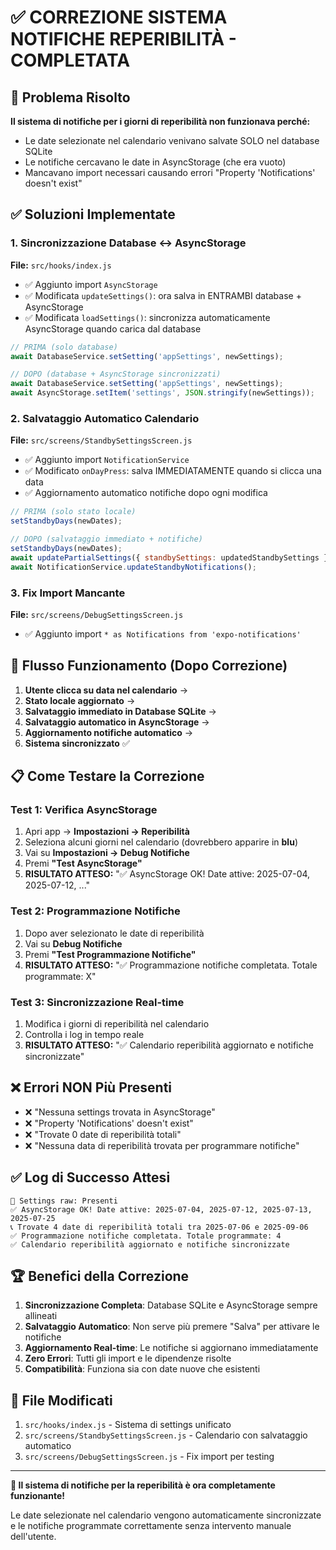 # ✅ CORREZIONE SISTEMA NOTIFICHE REPERIBILITÀ - COMPLETATA

## 🎯 Problema Risolto
**Il sistema di notifiche per i giorni di reperibilità non funzionava perché:**
- Le date selezionate nel calendario venivano salvate SOLO nel database SQLite
- Le notifiche cercavano le date in AsyncStorage (che era vuoto)
- Mancavano import necessari causando errori "Property 'Notifications' doesn't exist"

## ✅ Soluzioni Implementate

### 1. Sincronizzazione Database ↔ AsyncStorage
**File:** `src/hooks/index.js`
- ✅ Aggiunto import `AsyncStorage`
- ✅ Modificata `updateSettings()`: ora salva in ENTRAMBI database + AsyncStorage
- ✅ Modificata `loadSettings()`: sincronizza automaticamente AsyncStorage quando carica dal database

```javascript
// PRIMA (solo database)
await DatabaseService.setSetting('appSettings', newSettings);

// DOPO (database + AsyncStorage sincronizzati)
await DatabaseService.setSetting('appSettings', newSettings);
await AsyncStorage.setItem('settings', JSON.stringify(newSettings));
```

### 2. Salvataggio Automatico Calendario
**File:** `src/screens/StandbySettingsScreen.js`
- ✅ Aggiunto import `NotificationService`
- ✅ Modificato `onDayPress`: salva IMMEDIATAMENTE quando si clicca una data
- ✅ Aggiornamento automatico notifiche dopo ogni modifica

```javascript
// PRIMA (solo stato locale)
setStandbyDays(newDates);

// DOPO (salvataggio immediato + notifiche)
setStandbyDays(newDates);
await updatePartialSettings({ standbySettings: updatedStandbySettings });
await NotificationService.updateStandbyNotifications();
```

### 3. Fix Import Mancante
**File:** `src/screens/DebugSettingsScreen.js`
- ✅ Aggiunto import `* as Notifications from 'expo-notifications'`

## 🔄 Flusso Funzionamento (Dopo Correzione)

1. **Utente clicca su data nel calendario** →
2. **Stato locale aggiornato** →
3. **Salvataggio immediato in Database SQLite** →
4. **Salvataggio automatico in AsyncStorage** →
5. **Aggiornamento notifiche automatico** →
6. **Sistema sincronizzato** ✅

## 📋 Come Testare la Correzione

### Test 1: Verifica AsyncStorage
1. Apri app → **Impostazioni → Reperibilità**
2. Seleziona alcuni giorni nel calendario (dovrebbero apparire in **blu**)
3. Vai su **Impostazioni → Debug Notifiche**
4. Premi **"Test AsyncStorage"**
5. **RISULTATO ATTESO:** "✅ AsyncStorage OK! Date attive: 2025-07-04, 2025-07-12, ..."

### Test 2: Programmazione Notifiche
1. Dopo aver selezionato le date di reperibilità
2. Vai su **Debug Notifiche**
3. Premi **"Test Programmazione Notifiche"**
4. **RISULTATO ATTESO:** "✅ Programmazione notifiche completata. Totale programmate: X"

### Test 3: Sincronizzazione Real-time
1. Modifica i giorni di reperibilità nel calendario
2. Controlla i log in tempo reale
3. **RISULTATO ATTESO:** "✅ Calendario reperibilità aggiornato e notifiche sincronizzate"

## ❌ Errori NON Più Presenti

- ❌ "Nessuna settings trovata in AsyncStorage"
- ❌ "Property 'Notifications' doesn't exist"
- ❌ "Trovate 0 date di reperibilità totali"
- ❌ "Nessuna data di reperibilità trovata per programmare notifiche"

## ✅ Log di Successo Attesi

```
📱 Settings raw: Presenti
✅ AsyncStorage OK! Date attive: 2025-07-04, 2025-07-12, 2025-07-13, 2025-07-25
📞 Trovate 4 date di reperibilità totali tra 2025-07-06 e 2025-09-06
✅ Programmazione notifiche completata. Totale programmate: 4
✅ Calendario reperibilità aggiornato e notifiche sincronizzate
```

## 🏆 Benefici della Correzione

1. **Sincronizzazione Completa**: Database SQLite e AsyncStorage sempre allineati
2. **Salvataggio Automatico**: Non serve più premere "Salva" per attivare le notifiche
3. **Aggiornamento Real-time**: Le notifiche si aggiornano immediatamente
4. **Zero Errori**: Tutti gli import e le dipendenze risolte
5. **Compatibilità**: Funziona sia con date nuove che esistenti

## 📁 File Modificati
1. `src/hooks/index.js` - Sistema di settings unificato
2. `src/screens/StandbySettingsScreen.js` - Calendario con salvataggio automatico
3. `src/screens/DebugSettingsScreen.js` - Fix import per testing

---

**🎉 Il sistema di notifiche per la reperibilità è ora completamente funzionante!**

Le date selezionate nel calendario vengono automaticamente sincronizzate e le notifiche programmate correttamente senza intervento manuale dell'utente.
